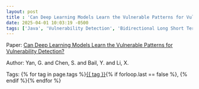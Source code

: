 ```yaml
---
layout: post
title : 'Can Deep Learning Models Learn the Vulnerable Patterns for Vulnerability Detection?'
date: 2025-04-01 10:03:19 -0500
tags: ['Java', 'Vulnerability Detection', 'Bidirectional Long Short Term Memory', 'Graph Convolutional Network', 'Hierarchical attention network', 'self attention networks', 'Data Flow Graph (DFG)']
---
```

Paper: [Can Deep Learning Models Learn the Vulnerable Patterns for Vulnerability Detection?](https://ieeexplore.ieee.org/stamp/stamp.jsp?arnumber=9842744)

Author: Yan, G. and Chen, S. and Bail, Y. and Li, X.




 Tags: 
    <span>
    {% for tag in page.tags %}<a href="{{ site.baseurl }}tags/#{{ tag | slugify }}">{{ tag }}</a>{% if forloop.last == false %}, {% endif %}{% endfor %}
    </span>
